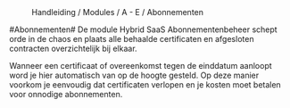 <properties>
	<page>
		<title>Abonnementen</title>
	</page>
	<menu>
		<position>Handleiding / Modules / A - E / Abonnementen</position>
		<title>Introductie</title>
	</menu>
</properties>

#Abonnementen#
<description>De module Hybrid SaaS Abonnementenbeheer schept orde in de chaos en plaats alle behaalde certificaten en afgesloten contracten overzichtelijk bij elkaar.

Wanneer een certificaat of overeenkomst tegen de einddatum aanloopt word je hier automatisch van op de hoogte gesteld. Op deze manier voorkom je eenvoudig dat certificaten verlopen en je kosten moet betalen voor onnodige abonnementen.
</description>

